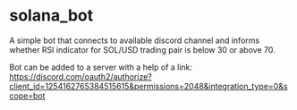 # solana_bot
A simple bot that connects to available discord channel and informs  whether RSI indicator for SOL/USD trading pair is below 30 or above 70.

Bot can be added to a server with a help of a link:
https://discord.com/oauth2/authorize?client_id=1254162765384515615&permissions=2048&integration_type=0&scope=bot
